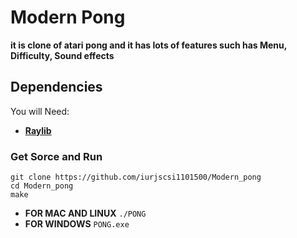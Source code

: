 # Modern Pong
**it is clone of atari pong and it has lots of features such has Menu, Difficulty, Sound effects**
## Dependencies
You will Need:
  - **[Raylib](https://www.raylib.com/)**


### Get Sorce and Run
```
git clone https://github.com/iurjscsi1101500/Modern_pong
cd Modern_pong
make
```
  - **FOR MAC AND LINUX** `./PONG`
  - **FOR WINDOWS** `PONG.exe`


